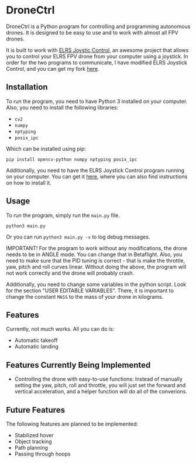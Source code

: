 # DroneCtrl

DroneCtrl is a Python program for controlling and programming autonomous drones. It is designed to be easy to use and to work with almost all FPV drones.

It is built to work with [ELRS Joystic Control](https://github.com/kaack/elrs-joystick-control), an awesome project that allows you to control your ELRS FPV drone from your computer using a joystick. In order for the two programs to communicate, I have modified ELRS Joystick Control, and you can get my fork [here](https://github.com/konstantinosfragkoulis/elrs-joystick-control).

## Installation
To run the program, you need to have Python 3 installed on your computer.
Also, you need to install the following libraries:

- `cv2`
- `numpy`
- `nptyping`
- `posix_ipc`

Which can be installed using pip:
```
pip install opencv-python numpy nptyping posix_ipc
```

Additionally, you need to have the ELRS Joystick Control program running on your computer. You can get it [here](https://github.com/konstantinosfragkoulis/elrs-joystick-control), where you can also find instructions on how to install it.

## Usage
To run the program, simply run the `main.py` file.
```
python3 main.py
```
Or you can run ```python3 main.py -v``` to log debug messages.

IMPORTANT! For the program to work without any modifications, the drone needs to be in ANGLE mode. You can change that in Betaflight. Also, you need to make sure that the PID tuning is correct - that is make the throttle, yaw, pitch and roll curves linear. Without doing the above, the program will not work correctly and the drone will probably crash.

Additionally, you need to change some variables in the python script. Look for the section "USER EDITABLE VARIABLES". There, it is important to change the constant `MASS` to the mass of your drone in kilograms.

## Features
Currently, not much works. All you can do is:
- Automatic takeoff
- Automatic landing

## Features Currently Being Implemented
- Controlling the drone with easy-to-use functions: Instead of manually setting the yaw, pitch, roll and throttle, you will just set the forward and vertical acceleration, and a helper function will do all of the converions.

## Future Features
The following features are planned to be implemented:
- Stabilized hover
- Object tracking
- Path planning
- Passing through hoops
